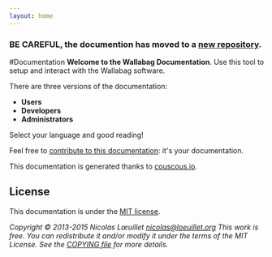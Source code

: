 ```yaml
---
layout:	home
---
```


### BE CAREFUL, the documention has **moved to a [new repository](https://github.com/wallabag/wallabag/tree/v2/docs)**.


#Documentation
**Welcome to the Wallabag Documentation**. Use this tool to setup and interact with the Wallabag software.

There are three versions of the documentation: 

* **Users**  
* **Developers** 
* **Administrators**

Select your language and good reading!  

Feel free to [contribute to this documentation](https://github.com/wallabag/documentation): it's your documentation.

This documentation is generated thanks to [couscous.io](http://couscous.io/).

## License

This documentation is under the [MIT license](http://en.wikipedia.org/wiki/MIT_License).

*Copyright © 2013-2015 Nicolas Lœuillet nicolas@loeuillet.org
This work is free. You can redistribute it and/or modify it under the terms of the MIT License.
See the [COPYING file](https://github.com/wallabag/wallabag/blob/master/COPYING.md) for more details.*
